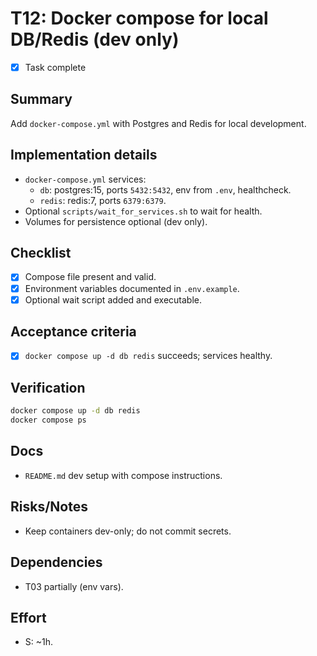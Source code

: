 # T12: Docker compose for local DB/Redis (dev only)

- [x] Task complete

## Summary
Add `docker-compose.yml` with Postgres and Redis for local development.

## Implementation details
- `docker-compose.yml` services:
  - `db`: postgres:15, ports `5432:5432`, env from `.env`, healthcheck.
  - `redis`: redis:7, ports `6379:6379`.
- Optional `scripts/wait_for_services.sh` to wait for health.
- Volumes for persistence optional (dev only).

## Checklist
- [x] Compose file present and valid.
- [x] Environment variables documented in `.env.example`.
- [x] Optional wait script added and executable.

## Acceptance criteria
- [x] `docker compose up -d db redis` succeeds; services healthy.

## Verification
```bash
docker compose up -d db redis
docker compose ps
```

## Docs
- `README.md` dev setup with compose instructions.

## Risks/Notes
- Keep containers dev-only; do not commit secrets.

## Dependencies
- T03 partially (env vars).

## Effort
- S: ~1h.
